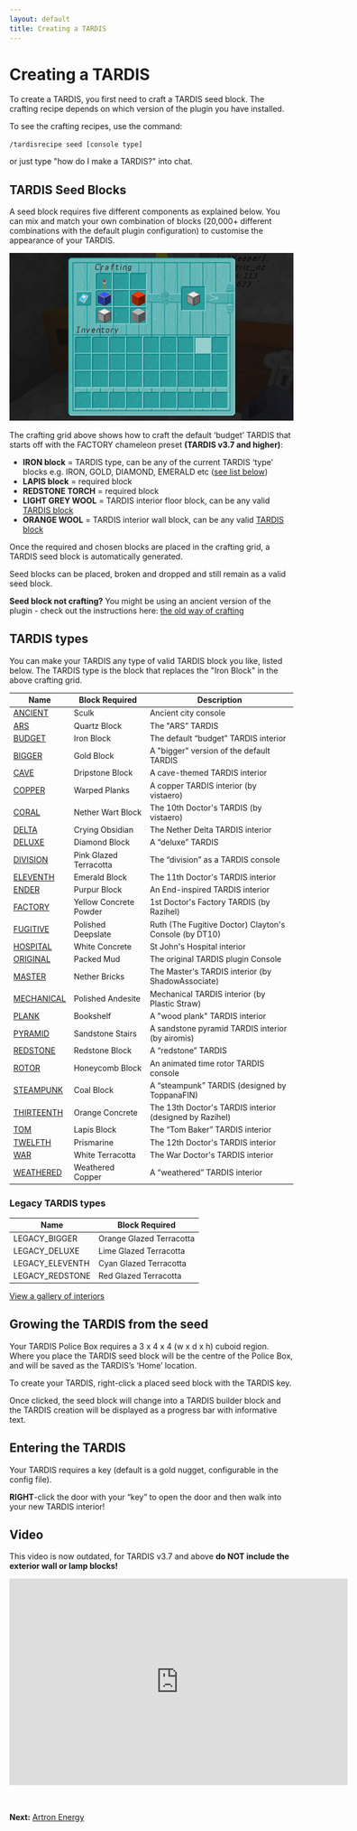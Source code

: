 ```yaml
---
layout: default
title: Creating a TARDIS
---
```


# Creating a TARDIS

To create a TARDIS, you first need to craft a TARDIS seed block. The crafting recipe depends on which version of the
plugin you have installed.

To see the crafting recipes, use the command:

`/tardisrecipe seed [console type]`

or just type "how do I make a TARDIS?" into chat.

## TARDIS Seed Blocks

A seed block requires five different components as explained below. You can mix and match your own combination of
blocks (20,000+ different combinations with the default plugin configuration) to customise the appearance of your
TARDIS.

![Crafting a TARDIS seed block](/images/docs/craftdefaultseed-v3.7.jpg)

The crafting grid above shows how to craft the default ‘budget’ TARDIS that starts off with the FACTORY chameleon preset
**(TARDIS v3.7 and higher)**:

- **IRON block** = TARDIS type, can be any of the current TARDIS ‘type’ blocks e.g. IRON, GOLD, DIAMOND, EMERALD
  etc ([see list below](#tardis-types))
- **LAPIS block** = required block
- **REDSTONE TORCH** = required block
- **LIGHT GREY WOOL** = TARDIS interior floor block, can be any
  valid [TARDIS block](https://github.com/eccentricdevotion/TARDIS/blob/v4.0/src/main/resources/blocks.yml#L4-L127)
- **ORANGE WOOL** = TARDIS interior wall block, can be any
  valid [TARDIS block](https://github.com/eccentricdevotion/TARDIS/blob/v4.0/src/main/resources/blocks.yml#L4-L127)

Once the required and chosen blocks are placed in the crafting grid, a TARDIS seed block is automatically generated.

Seed blocks can be placed, broken and dropped and still remain as a valid seed block.

**Seed block not crafting?** You might be using an ancient version of the plugin - check out the instructions
here: [the old way of crafting](creating-a-tardis-old.md)

## TARDIS types

You can make your TARDIS any type of valid TARDIS block you like, listed below.
The TARDIS type is the block that replaces the "Iron Block" in the above crafting grid.

| Name                                  | Block Required         | Description                                             |
|---------------------------------------|------------------------|---------------------------------------------------------|
| [ANCIENT](interiors.md#ancient)       | Sculk                  | Ancient city console                                    |
| [ARS](interiors.md#ars)               | Quartz Block           | The "ARS” TARDIS                                        |
| [BUDGET](interiors.md#budget)         | Iron Block             | The default “budget” TARDIS interior                    |
| [BIGGER](interiors.md#bigger)         | Gold Block             | A "bigger" version of the default TARDIS                |
| [CAVE](interiors.md#cave)             | Dripstone Block        | A cave-themed TARDIS interior                           |
| [COPPER](interiors.md#copper)         | Warped Planks          | A copper TARDIS interior (by vistaero)                  |
| [CORAL](interiors.md#coral)           | Nether Wart Block      | The 10th Doctor's TARDIS (by vistaero)                  |
| [DELTA](interiors.md#delta)           | Crying Obsidian        | The Nether Delta TARDIS interior                        |
| [DELUXE](interiors.md#deluxe)         | Diamond Block          | A “deluxe” TARDIS                                       |
| [DIVISION](interiors.md#division)     | Pink Glazed Terracotta | The “division” as a TARDIS console                      |
| [ELEVENTH](interiors.md#eleventh)     | Emerald Block          | The 11th Doctor's TARDIS interior                       |
| [ENDER](interiors.md#ender)           | Purpur Block           | An End-inspired TARDIS interior                         |
| [FACTORY](interiors.md#factory)       | Yellow Concrete Powder | 1st Doctor's Factory TARDIS (by Razihel)                |
| [FUGITIVE](interiors.md#fugitive)     | Polished Deepslate     | Ruth (The Fugitive Doctor) Clayton's Console (by DT10)  |
| [HOSPITAL](interiors.md#hospital)     | White Concrete         | St John's Hospital interior                             |
| [ORIGINAL](interiors.md#original)     | Packed Mud             | The original TARDIS plugin Console                      |
| [MASTER](interiors.md#master)         | Nether Bricks          | The Master's TARDIS interior (by ShadowAssociate)       |
| [MECHANICAL](interiors.md#mechanical) | Polished Andesite      | Mechanical TARDIS interior (by Plastic Straw)           |
| [PLANK](interiors.md#plank)           | Bookshelf              | A "wood plank" TARDIS interior                          |
| [PYRAMID](interiors.md#pyramid)       | Sandstone Stairs       | A sandstone pyramid TARDIS interior (by airomis)        |
| [REDSTONE](interiors.md#redstone)     | Redstone Block         | A “redstone” TARDIS                                     |
| [ROTOR](interiors.md#rotor)           | Honeycomb Block        | An animated time rotor TARDIS console                   |
| [STEAMPUNK](interiors.md#steampunk)   | Coal Block             | A “steampunk” TARDIS (designed by ToppanaFIN)           |
| [THIRTEENTH](interiors.md#thirteenth) | Orange Concrete        | The 13th Doctor's TARDIS interior (designed by Razihel) |
| [TOM](interiors.md#tom)               | Lapis Block            | The “Tom Baker” TARDIS interior                         |
| [TWELFTH](interiors.md#twelfth)       | Prismarine             | The 12th Doctor's TARDIS interior                       |
| [WAR](interiors.md#war)               | White Terracotta       | The War Doctor's TARDIS interior                        |
| [WEATHERED](interiors.md#weathered)   | Weathered Copper       | A “weathered” TARDIS interior                           |

### Legacy TARDIS types

| Name            | Block Required               |
|-----------------|------------------------------|
| LEGACY_BIGGER   | Orange Glazed Terracotta     |
| LEGACY_DELUXE   | Lime Glazed Terracotta       |
| LEGACY_ELEVENTH | Cyan Glazed Terracotta       |
| LEGACY_REDSTONE | Red Glazed Terracotta        |

[View a gallery of interiors](interiors.md)

## Growing the TARDIS from the seed

Your TARDIS Police Box requires a 3 x 4 x 4 (w x d x h) cuboid region. Where you place the TARDIS seed block will be the
centre of the Police Box, and will be saved as the TARDIS’s ‘Home’ location.

To create your TARDIS, right-click a placed seed block with the TARDIS key.

Once clicked, the seed block will change into a TARDIS builder block and the TARDIS creation will be displayed as a
progress bar with informative text.

## Entering the TARDIS

Your TARDIS requires a key (default is a gold nugget, configurable in the config file).

**RIGHT**-click the door with your “key” to open the door and then walk into your new TARDIS interior!

## Video

This video is now outdated, for TARDIS v3.7 and above **do NOT include the exterior wall or lamp blocks!**

<iframe src="https://player.vimeo.com/video/80702478" width="600" height="366" frameborder="0" webkitallowfullscreen mozallowfullscreen allowfullscreen></iframe>

&nbsp;

**Next:** [Artron Energy](artron-energy.md)
